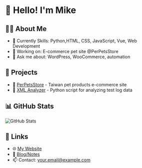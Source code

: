 # 👋 Hello! I'm Mike

## 🧑‍💻 About Me
- 🌱 Currently Skills: Python,HTML, CSS, JavaScript, Vue, Web Development
- 💼 Working on: E-commerce pet site @PerPetsStore
- 💬 Ask me about: WordPress, WooCommerce, automation

## 🚀 Projects
- 🐾 [PerPetsStore](https://perpetsstore.com/) - Taiwan pet products e-commerce site
- 🧪 [XML Analyzer](https://github.com/你的帳號/XML-analyzer) - Python script for analyzing test log data

## 📊 GitHub Stats
![GitHub Stats](https://github-readme-stats.vercel.app/api?username=你的帳號&show_icons=true&theme=tokyonight)

## 🔗 Links
- 🌐 [My Website](https://perpetsstore.com)
- 📝 [Blog/Notes](https://你的部落格網址)
- 📫 Contact: your.email@example.com
